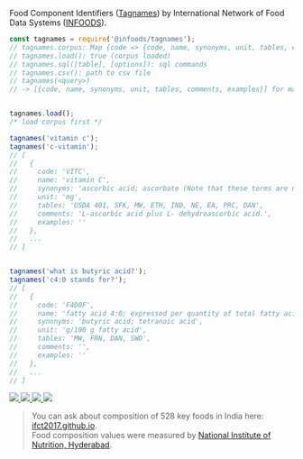 Food Component Identifiers ([Tagnames]) by International Network of Food Data Systems ([INFOODS]).

```javascript
const tagnames = require('@infoods/tagnames');
// tagnames.corpus: Map {code => {code, name, synonyms, unit, tables, comments, examples}}
// tagnames.load(): true (corpus loaded)
// tagnames.sql([table], [options]): sql commands
// tagnames.csv(): path to csv file
// tagnames(<query>)
// -> [{code, name, synonyms, unit, tables, comments, examples}] for matched tagnames


tagnames.load();
/* load corpus first */

tagnames('vitamin c');
tagnames('c-vitamin');
// [
//   {
//     code: 'VITC',     
//     name: 'vitamin C',
//     synonyms: 'ascorbic acid; ascorbate (Note that these terms are not true synonyms but are often found in food tables to refer to vitamin C.)',
//     unit: 'mg',
//     tables: 'USDA 401, SFK, MW, ETH, IND, NE, EA, PRC, DAN',
//     comments: 'L-ascorbic acid plus L- dehydroascorbic acid.',
//     examples: ''
//   },
//   ...
// ]


tagnames('what is butyric acid?');
tagnames('c4:0 stands for?');
// [  
//   {
//     code: 'F4D0F',
//     name: 'fatty acid 4:0; expressed per quantity of total fatty acids',
//     synonyms: 'butyric acid; tetranoic acid',
//     unit: 'g/100 g fatty acid',
//     tables: 'MW, FRN, DAN, SWD',
//     comments: '',
//     examples: ''
//   },
//   ...
// ]
```


[![](http://www.fao.org/typo3temp/pics/3e0b195db4.jpg) ![](http://www.fao.org/typo3temp/pics/c668f2d5f2.jpg) ![](http://www.fao.org/typo3temp/pics/57695feade.jpg) ![](http://www.fao.org/typo3temp/pics/e4052a2c33.jpg)](https://www.npmjs.com/package/infoods)
> You can ask about composition of 528 key foods in India here: [ifct2017.github.io].<br>
> Food composition values were measured by [National Institute of Nutrition, Hyderabad].

[INFOODS]: http://www.fao.org/infoods/infoods/en/
[Tagnames]: https://github.com/infoods/tagnames/blob/master/index.csv
[ifct2017.github.io]: https://ifct2017.github.io
[National Institute of Nutrition, Hyderabad]: https://www.nin.res.in
